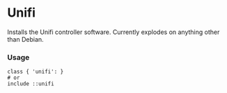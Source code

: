 # Unifi

Installs the Unifi controller software. Currently explodes on anything
other than Debian.


### Usage

    class { 'unifi': }
    # or
    include ::unifi
